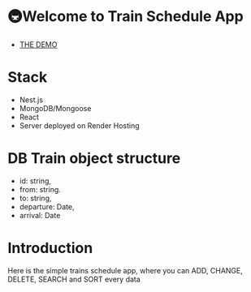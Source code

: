 # 🚇Welcome to Train Schedule App
- [THE DEMO](https://kir8mir.github.io/train-schedule/)

# Stack
- Nest.js
- MongoDB/Mongoose
- React
- Server deployed on Render Hosting

# DB Train object structure
  - id: string,
  - from: string.
  - to: string,
  - departure: Date,
  - arrival: Date

# Introduction
Here is the simple trains schedule app, where you can ADD, CHANGE, DELETE, SEARCH and SORT every data 
